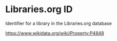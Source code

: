 # Libraries.org ID

Identifier for a library in the Libraries.org database

https://www.wikidata.org/wiki/Property:P4848